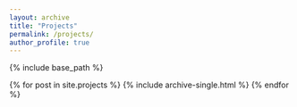 ```yaml
---
layout: archive
title: "Projects"
permalink: /projects/
author_profile: true
---
```


{% include base_path %}

{% for post in site.projects  %}
  {% include archive-single.html %}
{% endfor %}
